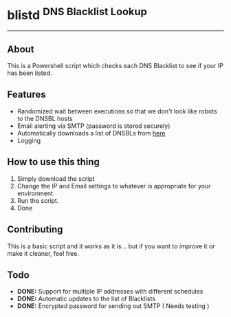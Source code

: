 # blistd <sup>DNS Blacklist Lookup</sup>

---

## About

This is a Powershell script which checks each DNS Blacklist to see if your IP has been listed.  

## Features

- Randomized wait between executions so that we don't look like robots to the DNSBL hosts
- Email alerting via SMTP (password is stored securely)
- Automatically downloads a list of DNSBLs from [here](https://gist.github.com/cetanu/9697771)
- Logging

## How to use this thing

1. Simply download the script
3. Change the IP and Email settings to whatever is appropriate for your environment
3. Run the script.
7. Done

## Contributing

This is a basic script and it works as it is... but if you want to improve it or make it cleaner, feel free.

## Todo

- **DONE:** Support for multiple IP addresses with different schedules
- **DONE:** Automatic updates to the list of Blacklists
- **DONE:** Encrypted password for sending out SMTP ( Needs testing )
